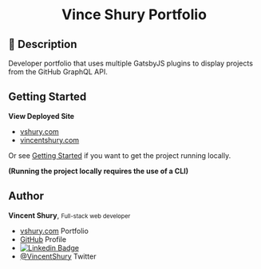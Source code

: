 <h1 align="center">
  Vince Shury Portfolio
</h1>

## 📃 Description

Developer portfolio that uses multiple GatsbyJS plugins to display projects from the GitHub GraphQL API.

## Getting Started

**View Deployed Site**

- [vshury.com](https://www.vshury.com/)
- [vincentshury.com](https://www.vincentshury.com)

Or see [Getting Started](./getting-started.md)
if you want to get the project running locally.

**(Running the project locally requires the use of a CLI)**

 
## Author

**Vincent Shury**, <small>Full-stack web developer</small>

- [vshury.com](https://vshury.com/) Portfolio
- [GitHub](https://github.com/Vincent440) Profile
- [![Linkedin Badge](https://img.shields.io/badge/-Vincent_Shury-blue?style=flat-square&logo=Linkedin&logoColor=white&link=https://www.linkedin.com/in/vincent-shury/)](https://www.linkedin.com/in/VincentShury/)
- [@VincentShury](https://twitter.com/VincentShury) Twitter
